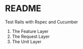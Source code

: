 # README

Test Rails with Rspec and Cucumber

1. The Feature Layer
2. The Request Layer
3. The Unit Layer

